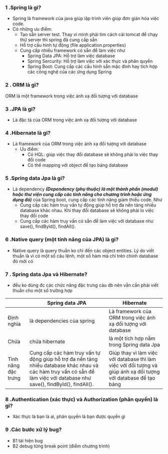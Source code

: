 ### 1 .Spring là gi?
- Spring là framework của java giúp lập trình viên giúp đơn giản hóa việc code.
- Có những ưu điểm:
    - Tạo sẵn server test. Thay vì mình phải tìm cách cài tomcat để chạy thử server thì spring đã cung cấp sẵn
    - Hỗ trợ cấu hình tự động (file application.properties)
    - Cung cấp nhiều framework có sẵn để làm việc như 
        - Spring Data JPA: Hỗ trợ làm việc database
        - Spring Sercurity: Hỗ trợ làm việc với xác thực và phân quyền
        - Spring Boot: Cung cấp các cấu hình sẵn mặc đinh hay tích hợp các công nghệ của các ứng dụng Spring

### 2 . ORM là gì?
ORM là một framework trong việc ánh xạ đối tượng với database

### 3 .JPA là gi?
- Là đặc tả của ORM trong việc ánh xạ đối tượng với database

### 4 .Hibernate là gi?
- Là framework của ORM trong việc ánh xạ đối tượng với database
    - Ưu điểm:
        - Có HQL: giúp việc thay đổi database sẽ không phải lo việc thay đổi code
        - Có thể mapping với object để tạo bảng database

### 5 .Spring data Jpa là gi?
- Là dependency ***(Dependency (phụ thuộc) là một thành phần (modul) hoặc thư viện cung cấp các tính năng cho chương trình hoặc ứng dụng đó)*** của Spring boot, cung cấp các tính năng giảm thiểu code. Như
    - Cung cấp các hàm truy vấn tự động giúp hỗ trợ đa nền tảng nhiều database khác nhau. Khi thay đổi database sẽ không phải lo việc thay đổi code
    - Cung cấp các hàm truy vấn có sẵn để làm việc với database như save(), findById(), findAll().

### 6 .Native query (một tính năng của JPA) là gi?
- Native query là query thuần ko chỉ đến các object entities. Lý do viết thuần là vì có một số câu lệnh, một số hàm mà chỉ trên chính database đó mới có

### 7 . Spring data Jpa và Hibernate?
- đều ko dùng đc các chức năng đặc trưng cảu db nên vẫn cần phải viết thuần cho một số trường hợp

| | Spring data JPA | Hibernate |
| ------ | ------ | ------ |
| Định nghĩa  | là dependencies của spring | Là framework của ORM trong việc ánh xạ đối tượng với database |
| Chứa  | chứa hibernate | là một tích hợp nằm trong Spring data Jpa |
| Tính năng đặc trưng  | Cung cấp các hàm truy vấn tự động giúp hỗ trợ đa nền tảng nhiều database khác nhau và các hàm truy vấn có sẵn để làm việc với database như save(), findById(), findAll(). | Giúp thay vì làm việc với database thì làm việc với đối tượng và giúp ánh xạ đối tượng với database để tạo bảng |

### 8 .Authentication (xác thực) và Authorization (phân quyền) là gi?
- Xác thực là bạn là ai, phân quyền là bạn được quyền gì

### 9 .Các bước xử lý bug?
- B1 tái hiện bug
- B2 debug từng break point (điểm chương trình)
